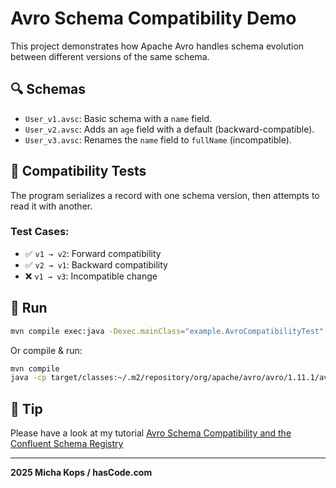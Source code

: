 # Avro Schema Compatibility Demo

This project demonstrates how Apache Avro handles schema evolution between different versions of the same schema.

## 🔍 Schemas

- `User_v1.avsc`: Basic schema with a `name` field.
- `User_v2.avsc`: Adds an `age` field with a default (backward-compatible).
- `User_v3.avsc`: Renames the `name` field to `fullName` (incompatible).

## 🧪 Compatibility Tests

The program serializes a record with one schema version, then attempts to read it with another.

### Test Cases:

- ✅ `v1 → v2`: Forward compatibility
- ✅ `v2 → v1`: Backward compatibility
- ❌ `v1 → v3`: Incompatible change

## 🚀 Run

```bash
mvn compile exec:java -Dexec.mainClass="example.AvroCompatibilityTest"
```

Or compile & run:

```bash
mvn compile
java -cp target/classes:~/.m2/repository/org/apache/avro/avro/1.11.1/avro-1.11.1.jar example.AvroCompatibilityTest
```

## 🧠 Tip

Please have a look at my tutorial [Avro Schema Compatibility and the Confluent Schema Registry](https://www.hascode.com/avro-schema-compatibility-and-the-confluent-schema-registry/)

---

**2025 Micha Kops / hasCode.com**

